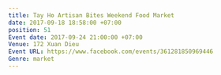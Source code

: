 ```yaml
---
title: Tay Ho Artisan Bites Weekend Food Market
date: 2017-09-18 18:58:00 +07:00
position: 51
Event date: 2017-09-24 21:00:00 +07:00
Venue: 172 Xuan Dieu
Event URL: https://www.facebook.com/events/361281850969446
Genre: market
---
```


